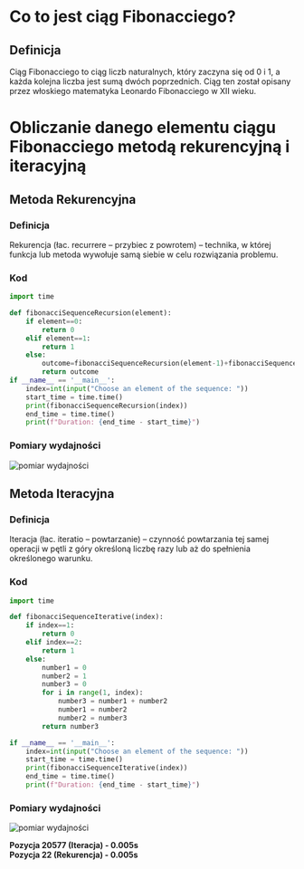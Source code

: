 # Co to jest ciąg Fibonacciego? 
## Definicja
Ciąg Fibonacciego to ciąg liczb naturalnych, który zaczyna się od 0 i 1, a każda kolejna liczba jest sumą dwóch poprzednich. Ciąg ten został opisany przez włoskiego matematyka Leonardo Fibonacciego w XII wieku.
# Obliczanie danego elementu ciągu Fibonacciego metodą rekurencyjną i iteracyjną
## Metoda Rekurencyjna
### Definicja
Rekurencja (łac. recurrere – przybiec z powrotem) – technika, w której funkcja lub metoda wywołuje samą siebie w celu rozwiązania problemu.
### Kod
```python
import time

def fibonacciSequenceRecursion(element):
    if element==0:
        return 0
    elif element==1:
        return 1
    else:
        outcome=fibonacciSequenceRecursion(element-1)+fibonacciSequenceRecursion(element-2)
        return outcome
if __name__ == '__main__':
    index=int(input("Choose an element of the sequence: "))
    start_time = time.time()
    print(fibonacciSequenceRecursion(index))
    end_time = time.time()
    print(f"Duration: {end_time - start_time}")
```
### Pomiary wydajności
![pomiar wydajności](https://cdn.discordapp.com/attachments/1015567218899161139/1333515354315558923/image.png?ex=67992c73&is=6797daf3&hm=82dd18c490e438de6a55a64dd8643568b96e980db55b6214334a6011da9e94a0&)

## Metoda Iteracyjna
### Definicja
Iteracja (łac. iteratio – powtarzanie) – czynność powtarzania tej samej operacji w pętli z góry określoną liczbę razy lub aż do spełnienia określonego warunku.
### Kod
```python
import time

def fibonacciSequenceIterative(index):
    if index==1:
        return 0
    elif index==2:
        return 1
    else:
        number1 = 0
        number2 = 1
        number3 = 0
        for i in range(1, index):
		    number3 = number1 + number2
            number1 = number2
            number2 = number3
        return number3

if __name__ == '__main__':
    index=int(input("Choose an element of the sequence: "))
    start_time = time.time()
    print(fibonacciSequenceIterative(index))
    end_time = time.time()
    print(f"Duration: {end_time - start_time}")
```
### Pomiary wydajności
![pomiar wydajności](https://cdn.discordapp.com/attachments/1015567218899161139/1333530247727022212/image.png?ex=67993a52&is=6797e8d2&hm=42df122cdad88b93c5d53e047ecb520718ca2c55d5f1e2eb76d70c82363a4698&)

__Pozycja 20577 (Iteracja) - 0.005s__  
__Pozycja 22 (Rekurencja) - 0.005s__
